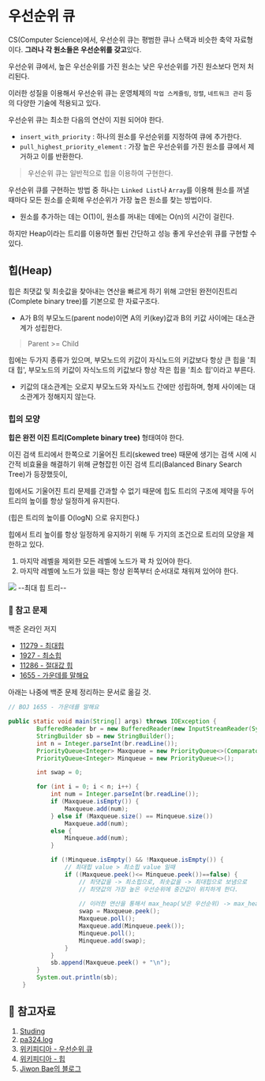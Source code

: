 # 우선순위 큐

CS(Computer Science)에서, 우선순위 큐는 평범한 큐나 스택과 비슷한 축약 자료형이다. **그러나 각 원소들은 우선순위를 갖고**있다. 

우선순위 큐에서, 높은 우선순위를 가진 원소는 낮은 우선순위를 가진 원소보다 먼저 처리된다. 

이러한 성질을 이용해서 우선순위 큐는 운영체제의 `작업 스케쥴링`, `정렬`, `네트워크 관리` 등의 다양한 기술에 적용되고 있다. 


우선순위 큐는 최소한 다음의 연산이 지원 되어야 한다.
- `insert_with_priority` : 하나의 원소를 우선순위를 지정하여 큐에 추가한다.
- `pull_highest_priority_element` : 가장 높은 우선순위를 가진 원소를 큐에서 제거하고 이를 반환한다.

> 우선순위 큐는 일반적으로 힙을 이용하여 구현한다. 

우선순위 큐를 구현하는 방법 중 하나는 `Linked List`나 `Array`를 이용해 원소를 꺼낼 때마다 모든 원소를 순회해 우선순위가 가장 높은 원소를 찾는 방법이다. 
- 원소를 추가하는 데는  O(1)이, 원소를 꺼내는 데에는 O(n)의 시간이 걸린다.

하지만 Heap이라는 트리를 이용하면 훨씬 간단하고 성능 좋게 우선순위 큐를 구현할 수 있다. 


## 힙(Heap)

힙은 최댓값 및 최솟값을 찾아내는 연산을 빠르게 하기 위해 고안된 완전이진트리(Complete binary tree)를 기본으로 한 자료구조다.

- A가 B의 부모노드(parent node)이면 A의 키(key)값과 B의 키값 사이에는 대소관계가 성립한다.

> Parent >= Child

힙에는 두가지 종류가 있으며, 부모노드의 키값이 자식노드의 키값보다 항상 큰 힙을 '최대 힙', 부모노드의 키값이 자식노드의 키값보다 항상 작은 힙을 '최소 힙'이라고 부른다. 
- 키값의 대소관계는 오로지 부모노드와 자식노드 간에만 성립하며, 형제 사이에는 대소관계가 정해지지 않는다. 

### 힙의 모양

**힙은 완전 이진 트리(Complete binary tree)** 형태여야 한다.

이진 검색 트리에서 한쪽으로 기울어진 트리(skewed tree) 때문에 생기는 검색 시에 시간적 비효율을 해결하기 위해 균형잡힌 이진 검색 트리(Balanced Binary Search Tree)가 등장했듯이, 

힙에서도 기울어진 트리 문제를 간과할 수 없기 때문에 힙도 트리의 구조에 제약을 두어 트리의 높이를 항상 일정하게 유지한다. 

(힙은 트리의 높이를 O(logN) 으로 유지한다.)

힙에서 트리 높이를 항상 일정하게 유지하기 위해 두 가지의 조건으로 트리의 모양을 제한하고 있다.


1. 마지막 레벨을 제외한 모든 레벨에 노드가 꽉 차 있어야 한다.
2. 마지막 레벨에 노드가 있을 때는 항상 왼쪽부터 순서대로 채워져 있어야 한다.

![](https://miro.medium.com/max/1400/1*0Y4oWrfOyI5ZlE2lDJxQ0w.png)
--최대 힙 트리--

### 🤭 참고 문제

백준 온라인 저지
- [11279 - 최대힙](https://www.acmicpc.net/problem/11279)
- [1927 - 최소힙](https://www.acmicpc.net/problem/1927)
- [11286 - 절대값 힙](https://www.acmicpc.net/problem/11286)
- [1655 - 가운데를 말해요](https://www.acmicpc.net/problem/1655)

아래는 나중에 백준 문제 정리하는 문서로 옮길 것.
```java
// BOJ 1655 - 가운데를 말해요

public static void main(String[] args) throws IOException {
		BufferedReader br = new BufferedReader(new InputStreamReader(System.in));
		StringBuilder sb = new StringBuilder();
		int n = Integer.parseInt(br.readLine());
		PriorityQueue<Integer> Maxqueue = new PriorityQueue<>(Comparator.reverseOrder());
		PriorityQueue<Integer> Minqueue = new PriorityQueue<>();

		int swap = 0;

		for (int i = 0; i < n; i++) {
			int num = Integer.parseInt(br.readLine());
			if (Maxqueue.isEmpty()) {
				Maxqueue.add(num);
			} else if (Maxqueue.size() == Minqueue.size())
				Maxqueue.add(num);
			else {
				Minqueue.add(num);
			}

			if (!Minqueue.isEmpty() && !Maxqueue.isEmpty()) {
                // 최대힙 value > 최소힙 value 일때 
				if ((Maxqueue.peek()<= Minqueue.peek())==false) {
                    // 최댓값을 -> 최소힙으로, 최솟값을 -> 최대힙으로 보냄으로 
                    // 최댓값의 가장 높은 우선순위에 중간값이 위치하게 한다.
                    
                    // 이러한 연산을 통해서 max_heap(낮은 우선순위) -> max_heap(높은 우선순위) -> min_heap(높은 우선순위) -> min_heap(낮은 우선순위) 의 순서대로 오름차순 정렬이 이루어진다. 
					swap = Maxqueue.peek();
					Maxqueue.poll();
					Maxqueue.add(Minqueue.peek());
					Minqueue.poll();
					Minqueue.add(swap);
				}
			}
			sb.append(Maxqueue.peek() + "\n");
		}
		System.out.println(sb);
	}

```

## 💌 참고자료

1. [Studing](https://hannom.tistory.com/36)
2. [pa324.log](https://velog.io/@pa324/%EC%9A%B0%EC%84%A0%EC%88%9C%EC%9C%84-%ED%81%90-1xk1cw46t2)
3. [위키피디아 - 우선순위 큐](https://ko.wikipedia.org/wiki/%EC%9A%B0%EC%84%A0%EC%88%9C%EC%9C%84_%ED%81%90)
4. [위키피디아 - 힙](https://ko.wikipedia.org/wiki/%ED%9E%99_(%EC%9E%90%EB%A3%8C_%EA%B5%AC%EC%A1%B0))
4. [Jiwon Bae의 블로그](https://medium.com/jiwon-bae/data-structure-%EC%9A%B0%EC%84%A0%EC%88%9C%EC%9C%84-%ED%81%90%EC%99%80-%ED%9E%99-c01947539d3d)